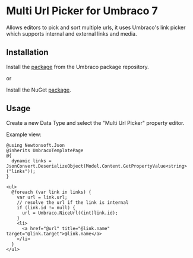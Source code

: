 # Multi Url Picker for Umbraco 7

Allows editors to pick and sort multiple urls, it uses Umbraco's link picker which supports internal and external links and media. 

## Installation
Install the [package](http://our.umbraco.org/projects/backoffice-extensions/multi-url-picker) from the Umbraco package repository.

or

Install the NuGet [package](https://www.nuget.org/packages/RJP.UmbracoMultiUrlPicker).

## Usage

Create a new Data Type and select the "Multi Url Picker" property editor.

Example view:

```
@using Newtonsoft.Json
@inherits UmbracoTemplatePage
@{
  dynamic links = JsonConvert.DeserializeObject(Model.Content.GetPropertyValue<string>("links"));
}

<ul>
  @foreach (var link in links) {
    var url = link.url;
    // resolve the url if the link is internal
    if (link.id != null) {
      url = Umbraco.NiceUrl((int)link.id);
    }
    <li>
      <a href="@url" title="@link.name" target="@link.target">@link.name</a>
    </li>
  }
</ul>
```